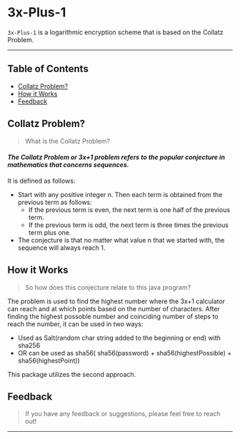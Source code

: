 # 3x-Plus-1 #


`3x-Plus-1` is a logarithmic encryption scheme that is based on the Collatz Problem.
- - - - 
## Table of Contents
* [Collatz Problem?](#collatz-problem?)
* [How it Works](#how-it-works)
* [Feedback](#feedback)

## Collatz Problem?
>What is the Collatz Problem?

#### *The Collatz Problem or 3x+1 problem refers to the popular conjecture in mathematics that concerns sequences.*
It is defined as follows: 
* Start with any positive integer n. Then each term is obtained from the previous term as follows:
    * If the previous term is even, the next term is one half of the previous term. 
    * If the previous term is odd, the next term is three times the previous term plus one. 
* The conjecture is that no matter what value n that we started with, the sequence will always reach 1. 

## How it Works
>So how does this conjecture relate to this java program?

The problem is used to find the highest number where the 3x+1 calculator can reach and at which points based on the number of characters.
After finding the highest possoble number and coinciding number of steps to reach the number, it can be used in two ways:
* Used as Salt(random char string added to the beginning or end) with sha256
* OR can be used as sha56( sha56(password) + sha56(highestPossible) + sha56(highestPoint))

This package utilizes the second approach.

## Feedback
> If you have any feedback or suggestions, please feel free to reach out!
- - - - 